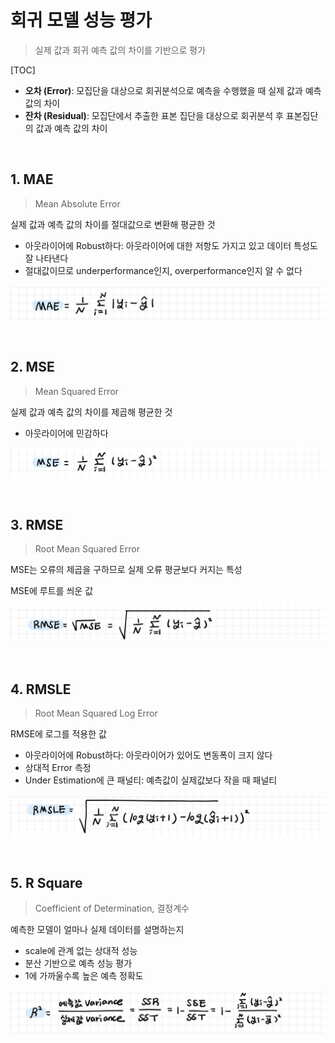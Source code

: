 # 회귀 모델 성능 평가

> 실제 값과 회귀 예측 값의 차이를 기반으로 평가

[TOC]

- **오차 (Error)**: 모집단을 대상으로 회귀분석으로 예측을 수행했을 때 실제 값과 예측 값의 차이
- **잔차 (Residual)**: 모집단에서 추출한 표본 집단을 대상으로 회귀분석 후 표본집단의 값과 예측 값의 차이

<br>

## 1. MAE

> Mean Absolute Error

실제 값과 예측 값의 차이를 절대값으로 변환해 평균한 것

- 아웃라이어에 Robust하다: 아웃라이어에 대한 저항도 가지고 있고 데이터 특성도 잘 나타낸다
- 절대값이므로 underperformance인지, overperformance인지 알 수 없다

![mae](README.assets/mae.jpg)

<br>

## 2. MSE

> Mean Squared Error

실제 값과 예측 값의 차이를 제곱해 평균한 것

- 아웃라이어에  민감하다

![mse](README.assets/mse.jpg)

<br>

## 3. RMSE

> Root Mean Squared Error

MSE는 오류의 제곱을 구하므로 실제 오류 평균보다 커지는 특성

MSE에 루트를 씌운 값

![rmse](README.assets/rmse.jpg)

<br>

## 4. RMSLE

> Root Mean Squared Log Error

RMSE에 로그를 적용한 값

- 아웃라이어에 Robust하다: 아웃라이어가 있어도 변동폭이 크지 않다
- 상대적 Error 측정
- Under Estimation에 큰 패널티: 예측값이 실제값보다 작을 때 패널티

![rmsle](README.assets/rmsle.jpg)

<br>

## 5. R Square

> Coefficient of Determination, 결정계수

예측한 모델이 얼마나 실제 데이터를 설명하는지

- scale에 관계 없는 상대적 성능
- 분산 기반으로 예측 성능 평가
- 1에 가까울수록 높은 예측 정확도

![r2](README.assets/r2.jpg)